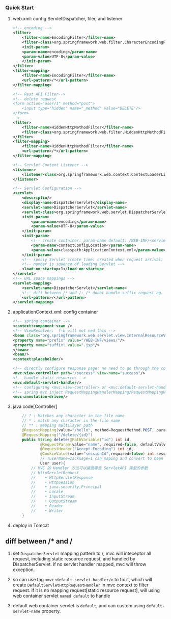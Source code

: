 ### Quick Start

1. web.xml: config ServletDispatcher, filer, and listener

   ```xml
   <!-- encoding -->
   <filter>
       <filter-name>EncodingFilter</filter-name>
       <filter-class>org.springframework.web.filter.CharacterEncodingFilter</filter-class>
       <init-param>
       <param-name>encoding</param-name>
       <param-value>UTF-8</param-value>
       </init-param>
   </filter>
   <filter-mapping>
       <filter-name>EncodingFilter</filter-name>
       <url-pattern>/*</url-pattern>
   </filter-mapping>

   <!-- Rest API Filter-->
   <!-- delete request
   <form action="user/1" method="post">
       <input type="hidden" name="_method" value="DELETE"/>
   </form>
   -->
   <filter>
       <filter-name>HiddenHttpMethodFilter</filter-name>
       <filter-class>org.springframework.web.filter.HiddenHttpMethodFilter</filter-class>
   </filter>
   <filter-mapping>
       <filter-name>HiddenHttpMethodFilter</filter-name>
       <url-pattern>/*</url-pattern>
   </filter-mapping>

   <!-- Servlet Context Listener -->
   <listener>
       <listener-class>org.springframework.web.context.ContextLoaderListener</listener-class>
   </listener>

   <!-- Servlet Configuration -->
   <servlet>
       <descriptio/>
       <display-name>DispatcherServlet</display-name>
       <servlet-name>DispatcherServlet</servlet-name>
       <servlet-class>org.springframework.web.servlet.DispatcherServlet</servlet-class>
       <init-param>
           <param-name>encoding</param-name>
           <param-value>UTF-8</param-value>
       </init-param>
       <init-param>
           <!-- create container: param-name default: /WEB-INF/<servlet-name>-servlet.xml -->
           <param-name>contextConfigLocation</param-name>
           <param-value>classpath:ApplicationContext.xml</param-value>
       </init-param>
       <!-- speciy Servlet create time: created when request arrival; created on startup[default]. -->
       <!-- number is squence of loading Servlet -->
       <load-on-startup>1</load-on-startup>
   </servlet>
   <!-- URL space mappings -->
   <servlet-mapping>
       <servlet-name>DispatcherServlet</servlet-name>
       <!-- diff between /* and /: /* donot handle suffix request eg. .jsp -->
       <url-pattern>/</url-pattern>
   </servlet-mapping>
   ```

2. applicationContext.xml: config container

   ```xml
   <!-- spring container -->
   <context:component-scan />
   <!-- ViewResolver:  f-b will not ned this -->
   <bean class="org.springframework.web.servlet.view.InternalResourceViewResolver">
   <property name="prefix" value="/WEB-INF/views/"/>
   <property name="suffix" value=".jsp"/>
   </bean>
   <bean/>
   <context:placeholder/>

   <!-- directly configure response page: no need to go through the controller to execute the result -->
   <mvc:view-controller path="/success" view-name="success"/>
   <!-- handle static resources -->
   <mvc:default-servlet-handler/>
   <!-- configuring <mvc:view-controller> or <mvc:default-servlet-handler/> will invalidate other request paths -->
   <!-- spring mvc inject RequestMappingHandlerMapping/RequestMappingHandlerAdapter/ExceptionHandlerExceptionResolver beans -->
   <mvc:annotation-driven/>
   ```

3. java code[Controller]
   ```java
       // ? : Matches any character in the file name
       // * : match any character in the file name
       // ** : mapping multilayer path
       @RequestMapping(value="/hello", method=RequestMethod.POST, params={"param1=value1"}, heads)
       @RequestMapping("/delete/{id}")
       public String delete(@PathVariable("id") int id,
               @RequestParam(value="name", required=false, defaultValve="") int id,
               @RequestHeader("Accept-Encoding") int id,
               @CookieValue(value="sessionId",required=false) int sessionId,
               // ?userName=zack&age=1 can maping and convert to bean
               User user){
           // MVC 的 Handler 方法可以接受哪些 ServletAPI 类型的参数
           // HttpServletRequest
           //    • HttpServletResponse
           //    • HttpSession
           //    • java.security.Principal
           //    • Locale
           //    • InputStream
           //    • OutputStream
           //    • Reader
           //    • Writer
       }
   ```

4) deploy in Tomcat

## diff between /\* and /

1.  set `DispatcherServlet` mapping pattern to /, mvc will inteceptor all request, including static resource request, and handled by DispatcherServlet. if no servlet handler mapped, mvc will throw exception.

2.  so can use tag `<mvc:default-servlet-handler/>` to fix it, which will create `DefaultServletHttpRequestHandler` in mvc context to filter request. if it is no mapping request[static resource request], will using web container servlet `named default` to handle

3.  default web container servlet is `default`, and can custom using `default-servlet-name` property.
